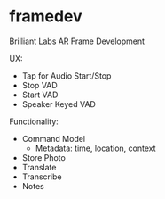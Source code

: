 # framedev
Brilliant Labs AR Frame Development

UX:
* Tap for Audio Start/Stop
* Stop VAD
* Start VAD
* Speaker Keyed VAD

Functionality:
* Command Model
  * Metadata: time, location, context
* Store Photo
* Translate
* Transcribe
* Notes
